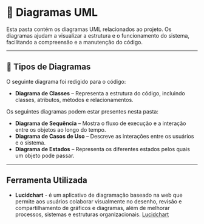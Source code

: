 # 📂 Diagramas UML  

Esta pasta contém os diagramas UML relacionados ao projeto. Os diagramas ajudam a visualizar a estrutura e o funcionamento do sistema, facilitando a compreensão e a manutenção do código.  

---

## 📑 Tipos de Diagramas  

 O seguinte diagrama foi redigido para o código:

- **Diagrama de Classes** – Representa a estrutura do código, incluindo classes, atributos, métodos e relacionamentos.  

Os seguintes diagramas podem estar presentes nesta pasta:  

- **Diagrama de Sequência** – Mostra o fluxo de execução e a interação entre os objetos ao longo do tempo.  
- **Diagrama de Casos de Uso** – Descreve as interações entre os usuários e o sistema.  
- **Diagrama de Estados** – Representa os diferentes estados pelos quais um objeto pode passar.  

---

## Ferramenta Utilizada

- **Lucidchart** - é um aplicativo de diagramação baseado na web que permite aos usuários colaborar visualmente no desenho, revisão e compartilhamento de gráficos e diagramas, além de melhorar processos, sistemas e estruturas organizacionais.  [Lucidchart](https://www.lucidchart.com/pages/pt)



